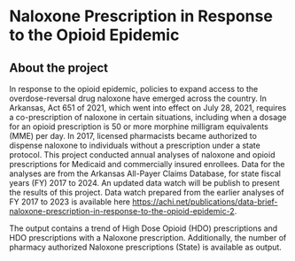 # Naloxone Prescription in Response to the Opioid Epidemic

## About the project
In response to the opioid epidemic, policies to expand access to the overdose-reversal drug naloxone have emerged across the country. In Arkansas, Act 651 of 2021, which went into effect on July 28, 2021, requires a co-prescription of naloxone in certain situations, including when a dosage for an opioid prescription is 50 or more morphine milligram equivalents (MME) per day. In 2017, licensed pharmacists became authorized to dispense naloxone to individuals without a prescription under a state protocol.
This project conducted annual analyses of naloxone and opioid prescriptions for Medicaid and commercially insured enrollees. Data for the analyses are from the Arkansas All-Payer Claims Database, for state fiscal years (FY) 2017 to 2024. An updated data watch will be publish to present the results of this project. Data watch prepared from the earlier analyses of FY 2017 to 2023 is available here https://achi.net/publications/data-brief-naloxone-prescription-in-response-to-the-opioid-epidemic-2.

The output contains a trend of High Dose Opioid (HDO) prescriptions and HDO prescriptions with a Naloxone prescription. Additionally, the number of pharmacy authorized Naloxone prescriptions (State) is available as output. 
